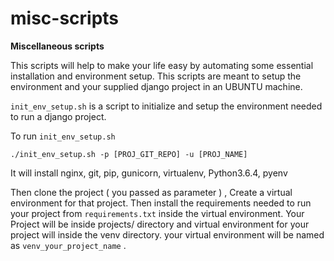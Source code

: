 # misc-scripts
**Miscellaneous scripts**

This scripts will help to make your life easy by automating some essential installation and environment setup. 
This scripts are meant to setup the environment and your supplied django project in an UBUNTU machine.  


`init_env_setup.sh` is a script to initialize and setup the environment needed to run a django project.

To run `init_env_setup.sh` 

`./init_env_setup.sh -p [PROJ_GIT_REPO] -u [PROJ_NAME]`

It will install nginx, git, pip, gunicorn, virtualenv, Python3.6.4, pyenv

Then clone the project ( you passed as parameter ) , Create a virtual environment for that project.
Then install the requirements needed to run your project from `requirements.txt` inside the virtual environment. 
Your Project will be inside projects/ directory and virtual environment for your project will inside the venv 
directory. your virtual environment will be named as `venv_your_project_name` .
